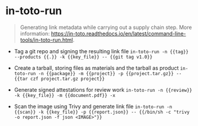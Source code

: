 # in-toto-run
> Generating link metadata while carrying out a supply chain step.
> More information: <https://in-toto.readthedocs.io/en/latest/command-line-tools/in-toto-run.html>.

- Tag a git repo and signing the resulting link file
`in-toto-run -n {{tag}} --products {{.}} -k {{key_file}} -- {{git tag v1.0}}`

- Create a tarball, storing files as materials and the tarball as product
`in-toto-run -n {{package}} -m {{project}} -p {{project.tar.gz}} -- {{tar czf project.tar.gz project}}`

- Generate signed attestations for review work
`in-toto-run -n {{review}} -k {{key_file}} -m {{document.pdf}} -x`

- Scan the image using Trivy and generate link file
`in-toto-run -n {{scan}} -k {{key_file}} -p {{report.json}} -- {{/bin/sh -c "trivy -o report.json -f json <IMAGE>"}}`
